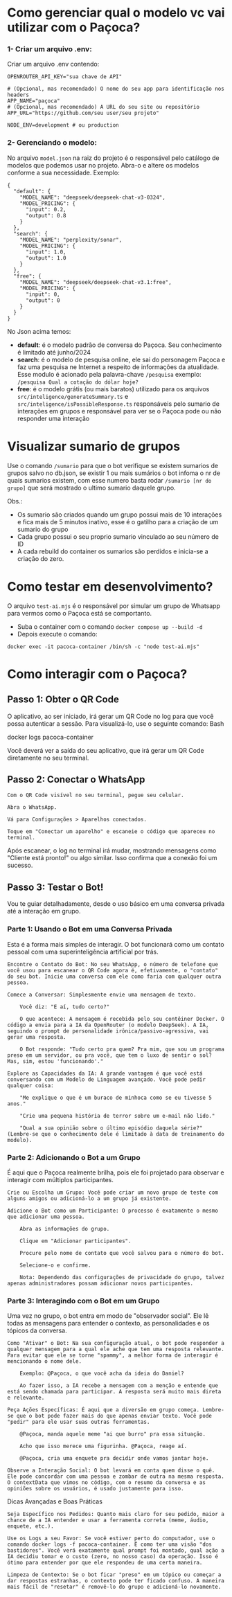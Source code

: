 # Como gerenciar qual o modelo vc vai utilizar com o Paçoca?

### 1- Criar um arquivo .env:

Criar um arquivo .env contendo:
```
OPENROUTER_API_KEY="sua chave de API"

# (Opcional, mas recomendado) O nome do seu app para identificação nos headers
APP_NAME="paçoca"
# (Opcional, mas recomendado) A URL do seu site ou repositório
APP_URL="https://github.com/seu user/seu projeto"

NODE_ENV=development # ou production
```
### 2- Gerenciando o modelo:

No arquivo `model.json` na raiz do projeto é o responsável pelo catálogo de modelos que podemos usar no projeto. Abra-o e altere os modelos conforme a sua necessidade. Exemplo:
```
{
  "default": {
    "MODEL_NAME": "deepseek/deepseek-chat-v3-0324",
    "MODEL_PRICING": {
      "input": 0.2,
      "output": 0.8
    }
  },
  "search": {
    "MODEL_NAME": "perplexity/sonar",
    "MODEL_PRICING": {
      "input": 1.0,
      "output": 1.0
    }
  },
  "free": {
    "MODEL_NAME": "deepseek/deepseek-chat-v3.1:free",
    "MODEL_PRICING": {
      "input": 0,
      "output": 0
    }
  }
}
```
No Json acima temos:

- __default__: é o modelo padrão de conversa do Paçoca. Seu conhecimento é limitado até junho/2024
- __search__: é o modelo de pesquisa online, ele sai do personagem Paçoca e faz uma pesquisa ne Internet a respeito de informações da atualidade. Esse modulo é acionado pela palavra-chave `/pesquisa` exemplo: `/pesquisa Qual a cotação do dólar hoje?`
- __free__: é o modelo grátis (ou mais baratos) utilizado para os arquivos `src/inteligence/generateSummary.ts` e `src/inteligence/isPossibleResponse.ts` responsáveis pelo sumario de interações em grupos e responsável para ver se o Paçoca pode ou não responder uma interação

# Visualizar sumario de grupos

Use o comando `/sumario` para que o bot verifique se existem sumarios de grupos salvo no db.json, se existir 1 ou mais sumários o bot infoma o nr de quais sumarios existem, com esse numero basta rodar `/sumario [nr do grupo]` que será mostrado o ultimo sumario daquele grupo.

Obs.: 

- Os sumario são criados quando um grupo possui mais de 10 interações e fica mais de 5 minutos inativo, esse é o gatilho para a criação de um sumario do grupo
- Cada grupo possui o seu proprio sumario vinculado ao seu número de ID
- A cada rebuild do container os sumarios são perdidos e inicia-se a criação do zero. 

# Como testar em desenvolvimento?

O arquivo `test-ai.mjs` é o responsável por simular um grupo de Whatsapp para vermos como o Paçoca está se comportanto. 

* Suba o container com o comando `docker compose up --build -d`
* Depois execute o comando:
```
docker exec -it pacoca-container /bin/sh -c "node test-ai.mjs" 
```

# Como interagir com o Paçoca?

## Passo 1: Obter o QR Code

O aplicativo, ao ser iniciado, irá gerar um QR Code no log para que você possa autenticar a sessão. Para visualizá-lo, use o seguinte comando:
Bash

docker logs pacoca-container

Você deverá ver a saída do seu aplicativo, que irá gerar um QR Code diretamente no seu terminal.

## Passo 2: Conectar o WhatsApp

    Com o QR Code visível no seu terminal, pegue seu celular.

    Abra o WhatsApp.

    Vá para Configurações > Aparelhos conectados.

    Toque em "Conectar um aparelho" e escaneie o código que apareceu no terminal.

Após escanear, o log no terminal irá mudar, mostrando mensagens como "Cliente está pronto!" ou algo similar. Isso confirma que a conexão foi um sucesso.

## Passo 3: Testar o Bot!

Vou te guiar detalhadamente, desde o uso básico em uma conversa privada até a interação em grupo.

### Parte 1: Usando o Bot em uma Conversa Privada

Esta é a forma mais simples de interagir. O bot funcionará como um contato pessoal com uma superinteligência artificial por trás.

    Encontre o Contato do Bot: No seu WhatsApp, o número de telefone que você usou para escanear o QR Code agora é, efetivamente, o "contato" do seu bot. Inicie uma conversa com ele como faria com qualquer outra pessoa.

    Comece a Conversar: Simplesmente envie uma mensagem de texto.

        Você diz: "E aí, tudo certo?"

        O que acontece: A mensagem é recebida pelo seu contêiner Docker. O código a envia para a IA da OpenRouter (o modelo DeepSeek). A IA, seguindo o prompt de personalidade irônica/passivo-agressiva, vai gerar uma resposta.

        O Bot responde: "Tudo certo pra quem? Pra mim, que sou um programa preso em um servidor, ou pra você, que tem o luxo de sentir o sol? Mas, sim, estou 'funcionando'."

    Explore as Capacidades da IA: A grande vantagem é que você está conversando com um Modelo de Linguagem avançado. Você pode pedir qualquer coisa:

        "Me explique o que é um buraco de minhoca como se eu tivesse 5 anos."

        "Crie uma pequena história de terror sobre um e-mail não lido."

        "Qual a sua opinião sobre o último episódio daquela série?" (Lembre-se que o conhecimento dele é limitado à data de treinamento do modelo).

### Parte 2: Adicionando o Bot a um Grupo

É aqui que o Paçoca realmente brilha, pois ele foi projetado para observar e interagir com múltiplos participantes.

    Crie ou Escolha um Grupo: Você pode criar um novo grupo de teste com alguns amigos ou adicioná-lo a um grupo já existente.

    Adicione o Bot como um Participante: O processo é exatamente o mesmo que adicionar uma pessoa.

        Abra as informações do grupo.

        Clique em "Adicionar participantes".

        Procure pelo nome de contato que você salvou para o número do bot.

        Selecione-o e confirme.

        Nota: Dependendo das configurações de privacidade do grupo, talvez apenas administradores possam adicionar novos participantes.

### Parte 3: Interagindo com o Bot em um Grupo

Uma vez no grupo, o bot entra em modo de "observador social". Ele lê todas as mensagens para entender o contexto, as personalidades e os tópicos da conversa.

    Como "Ativar" o Bot: Na sua configuração atual, o bot pode responder a qualquer mensagem para a qual ele ache que tem uma resposta relevante. Para evitar que ele se torne "spammy", a melhor forma de interagir é mencionando o nome dele.

        Exemplo: @Paçoca, o que você acha da ideia do Daniel?

        Ao fazer isso, a IA recebe a mensagem com a menção e entende que está sendo chamada para participar. A resposta será muito mais direta e relevante.

    Peça Ações Específicas: É aqui que a diversão em grupo começa. Lembre-se que o bot pode fazer mais do que apenas enviar texto. Você pode "pedir" para ele usar suas outras ferramentas.

        @Paçoca, manda aquele meme "ai que burro" pra essa situação.

        Acho que isso merece uma figurinha. @Paçoca, reage aí.

        @Paçoca, cria uma enquete pra decidir onde vamos jantar hoje.

    Observe a Interação Social: O bot levará em conta quem disse o quê. Ele pode concordar com uma pessoa e zombar de outra na mesma resposta. O contextData que vimos no código, com o resumo da conversa e as opiniões sobre os usuários, é usado justamente para isso.

Dicas Avançadas e Boas Práticas

    Seja Específico nos Pedidos: Quanto mais claro for seu pedido, maior a chance de a IA entender e usar a ferramenta correta (meme, áudio, enquete, etc.).

    Use os Logs a seu Favor: Se você estiver perto do computador, use o comando docker logs -f pacoca-container. É como ter uma visão "dos bastidores". Você verá exatamente qual prompt foi montado, qual ação a IA decidiu tomar e o custo (zero, no nosso caso) da operação. Isso é ótimo para entender por que ele respondeu de uma certa maneira.

    Limpeza de Contexto: Se o bot ficar "preso" em um tópico ou começar a dar respostas estranhas, o contexto pode ter ficado confuso. A maneira mais fácil de "resetar" é removê-lo do grupo e adicioná-lo novamente.
